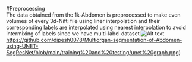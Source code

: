 #Preprocessing<br>
The data obtained from the 1k-Abdomen is preprocessed to make even volumes of every 3d-Nifti file using liner interpolation and their corresponding labels are interpolated using nearest interpolation to avoid 
intermixing of labels since we have multi-label dataset
![Alt text](https://github.com/dipesh0078/Multiorgan-segmentation-of-Abdomen-using-UNET-SegResNet/blob/main/training%20and%20testing/unet%20graph.png)https://github.com/dipesh0078/Multiorgan-segmentation-of-Abdomen-using-UNET-SegResNet/blob/main/training%20and%20testing/unet%20graph.png)
